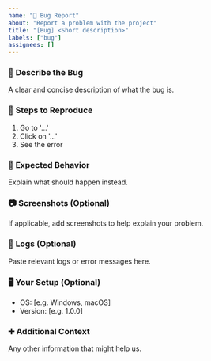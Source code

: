 ```yaml
---
name: "🐛 Bug Report"
about: "Report a problem with the project"
title: "[Bug] <Short description>"
labels: ["bug"]
assignees: []
---
```


### 🐞 **Describe the Bug**
A clear and concise description of what the bug is.

### 🔄 **Steps to Reproduce**
1. Go to '...'
2. Click on '...'
3. See the error

### 🎯 **Expected Behavior**
Explain what should happen instead.

### 📷 **Screenshots (Optional)**
If applicable, add screenshots to help explain your problem.

### 📄 **Logs (Optional)**
Paste relevant logs or error messages here.

### 🖥️ **Your Setup (Optional)**
- OS: [e.g. Windows, macOS]
- Version: [e.g. 1.0.0]

### ➕ **Additional Context**
Any other information that might help us.

